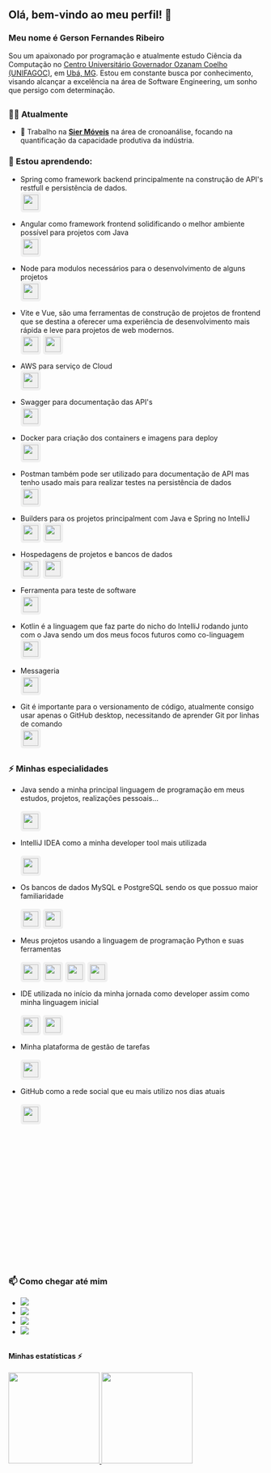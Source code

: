 ## Olá, bem-vindo ao meu perfil! 👋

### Meu nome é Gerson Fernandes Ribeiro

Sou um apaixonado por programação e atualmente estudo Ciência da Computação no [Centro Universitário Governador Ozanam Coelho (UNIFAGOC)](https://unifagoc.edu.br/?gad_source=1&gclid=EAIaIQobChMI786MxOSTiAMVuV5IAB1siD3cEAAYASAAEgJdXvD_BwE), em [Ubá, MG](https://www.google.com/maps/place/UNIFAGOC+-+Centro+Universit%C3%A1rio+Governador+Ozanam+Coelho/@-21.1101108,-42.9599958,17z/data=!3m1!4b1!4m6!3m5!1s0xa31b93349a8239:0x398e6341fcf9a284!8m2!3d-21.1101108!4d-42.9574209!16s%2Fg%2F11f2b0w2w0?authuser=0&entry=ttu&g_ep=EgoyMDI0MDgyMS4wIKXMDSoASAFQAw%3D%3D). Estou em constante busca por conhecimento, visando alcançar a excelência na área de Software Engineering, um sonho que persigo com determinação.

## 


### 👨‍💻 Atualmente

- 🔭 Trabalho na **[Sier Móveis](https://siermoveis.com.br/port/)** na área de cronoanálise, focando na quantificação da capacidade produtiva da indústria.
  
### 🌱 Estou aprendendo:
- Spring como framework backend principalmente na construção de API's restfull e persistência de dados. <br>
  <img src="https://cdn.jsdelivr.net/gh/devicons/devicon@latest/icons/spring/spring-original-wordmark.svg" width="30" height="30" style="background-color: #f0f0f0; padding: 5px; border-radius: 5px;"/>
  
- Angular como framework frontend solidificando o melhor ambiente possível para projetos com Java <br>
  <img src="https://cdn.jsdelivr.net/gh/devicons/devicon@latest/icons/angular/angular-original.svg" width="30" height="30" style="background-color: #f0f0f0; padding: 5px; border-radius: 5px;"/>
  
- Node para modulos necessários para o desenvolvimento de alguns projetos <br>
  <img src="https://cdn.jsdelivr.net/gh/devicons/devicon@latest/icons/nodejs/nodejs-original-wordmark.svg" width="30" height="30" style="background-color: #f0f0f0; padding: 5px; border-radius: 5px;"/>
  
- Vite e Vue, são uma ferramentas de construção de projetos de frontend que se destina a oferecer uma experiência de desenvolvimento mais rápida e leve para projetos de web modernos. <br>
  <img src="https://cdn.jsdelivr.net/gh/devicons/devicon@latest/icons/vitejs/vitejs-original.svg" width="30" height="30" style="background-color: #f0f0f0; padding: 5px; border-radius: 5px;"/>
  <img src="https://cdn.jsdelivr.net/gh/devicons/devicon@latest/icons/vuejs/vuejs-original-wordmark.svg" width="30" height="30" style="background-color: #f0f0f0; padding: 5px; border-radius: 5px;"/>
  
- AWS para serviço de Cloud <br>
  <img src="https://cdn.jsdelivr.net/gh/devicons/devicon@latest/icons/amazonwebservices/amazonwebservices-plain-wordmark.svg" width="30" height="30" style="background-color: #f0f0f0; padding: 5px; border-radius: 5px;"/>
  
- Swagger para documentação das API's <br>
  <img src="https://cdn.jsdelivr.net/gh/devicons/devicon@latest/icons/swagger/swagger-original.svg" width="30" height="30" style="background-color: #f0f0f0; padding: 5px; border-radius: 5px;"/>
  
- Docker para criação dos containers e imagens para deploy <br>
  <img src="https://cdn.jsdelivr.net/gh/devicons/devicon@latest/icons/docker/docker-original-wordmark.svg" width="30" height="30" style="background-color: #f0f0f0; padding: 5px; border-radius: 5px;"/>
  
- Postman também pode ser utilizado para documentação de API mas tenho usado mais para realizar testes na persistência de dados <br>
  <img src="https://cdn.jsdelivr.net/gh/devicons/devicon@latest/icons/postman/postman-original.svg" width="30" height="30" style="background-color: #f0f0f0; padding: 5px; border-radius: 5px;"/>
  
- Builders para os projetos principalment com Java e Spring no IntelliJ <br>
  <img src="https://cdn.jsdelivr.net/gh/devicons/devicon@latest/icons/gradle/gradle-original.svg" width="30" height="30" style="background-color: #f0f0f0; padding: 5px; border-radius: 5px;"/>
  <img src="https://cdn.jsdelivr.net/gh/devicons/devicon@latest/icons/maven/maven-original.svg" width="30" height="30" style="background-color: #f0f0f0; padding: 5px; border-radius: 5px;"/>
  
- Hospedagens de projetos e bancos de dados <br>
  <img src="https://cdn.jsdelivr.net/gh/devicons/devicon@latest/icons/heroku/heroku-original-wordmark.svg" width="30" height="30" style="background-color: #f0f0f0; padding: 5px; border-radius: 5px;"/>
  <img src="https://cdn.jsdelivr.net/gh/devicons/devicon@latest/icons/railway/railway-original.svg" width="30" height="30" style="background-color: #f0f0f0; padding: 5px; border-radius: 5px;"/>
  
- Ferramenta para teste de software <br>
  <img src="https://cdn.jsdelivr.net/gh/devicons/devicon@latest/icons/karma/karma-original.svg" width="30" height="30" style="background-color: #f0f0f0; padding: 5px; border-radius: 5px;"/>
  
- Kotlin é a linguagem que faz parte do nicho do IntelliJ rodando junto com o Java sendo um dos meus focos futuros como co-linguagem  <br>
  <img src="https://cdn.jsdelivr.net/gh/devicons/devicon@latest/icons/kotlin/kotlin-original.svg" width="30" height="30" style="background-color: #f0f0f0; padding: 5px; border-radius: 5px;"/>
  
- Messageria <br>
  <img src="https://cdn.jsdelivr.net/gh/devicons/devicon@latest/icons/rabbitmq/rabbitmq-original.svg" width="30" height="30" style="background-color: #f0f0f0; padding: 5px; border-radius: 5px;"/>
  
- Git é importante para o versionamento de código, atualmente consigo usar apenas o GitHub desktop, necessitando de aprender Git por linhas de comando <br>
  <img src="https://cdn.jsdelivr.net/gh/devicons/devicon@latest/icons/git/git-original.svg" width="30" height="30" style="background-color: #f0f0f0; padding: 5px; border-radius: 5px;"/>


##


### ⚡ Minhas especialidades
- Java sendo a minha principal linguagem de programação em meus estudos, projetos, realizações pessoais... <br><br>
  <img src="https://cdn.jsdelivr.net/gh/devicons/devicon@latest/icons/java/java-original-wordmark.svg" width="30" height="30" style="background-color: #f0f0f0; padding: 5px; border-radius: 5px;"/>
- IntelliJ IDEA como a minha developer tool mais utilizada <br><br>
  <img src="https://cdn.jsdelivr.net/gh/devicons/devicon@latest/icons/intellij/intellij-original.svg" width="30" height="30" style="background-color: #f0f0f0; padding: 5px; border-radius: 5px;"/>
- Os bancos de dados MySQL e PostgreSQL  sendo os que possuo maior familiaridade <br><br>
  <img src="https://cdn.jsdelivr.net/gh/devicons/devicon@latest/icons/mysql/mysql-original-wordmark.svg" width="30" height="30" style="background-color: #f0f0f0; padding: 5px; border-radius: 5px;"/>
  <img src="https://cdn.jsdelivr.net/gh/devicons/devicon@latest/icons/postgresql/postgresql-original-wordmark.svg" width="30" height="30" style="background-color: #f0f0f0; padding: 5px; border-radius: 5px;"/>
- Meus projetos usando a linguagem de programação Python e suas ferramentas <br><br>
  <img src="https://cdn.jsdelivr.net/gh/devicons/devicon@latest/icons/anaconda/anaconda-original.svg" width="30" height="30" style="background-color: #f0f0f0; padding: 5px; border-radius: 5px;"/>
  <img src="https://cdn.jsdelivr.net/gh/devicons/devicon@latest/icons/jupyter/jupyter-original-wordmark.svg" width="30" height="30" style="background-color: #f0f0f0; padding: 5px; border-radius: 5px;"/>
  <img src="https://cdn.jsdelivr.net/gh/devicons/devicon@latest/icons/python/python-original.svg" width="30" height="30" style="background-color: #f0f0f0; padding: 5px; border-radius: 5px;"/>
  <img src="https://img.icons8.com/?size=100&id=hCWb1IvpcBZ0&format=png&color=000000" width="30" height="30" style="background-color: #f0f0f0; padding: 5px; border-radius: 5px;"/>
- IDE utilizada no início da minha jornada como developer assim como minha linguagem inicial  <br><br>
  <img src="https://cdn.jsdelivr.net/gh/devicons/devicon@latest/icons/vscode/vscode-original.svg" width="30" height="30" style="background-color: #f0f0f0; padding: 5px; border-radius: 5px;"/>
  <img src="https://cdn.jsdelivr.net/gh/devicons/devicon@latest/icons/javascript/javascript-original.svg" width="30" height="30" style="background-color: #f0f0f0; padding: 5px; border-radius: 5px;"/>
- Minha plataforma de gestão de tarefas <br><br>
  <img src="https://img.icons8.com/?size=100&id=fKkr9tyfzD06&format=png&color=000000" width="30" height="30" style="background-color: #f0f0f0; padding: 5px; border-radius: 5px;"/>
- GitHub como a rede social que eu mais utilizo nos dias atuais <br><br>
  <img src="https://img.icons8.com/?size=100&id=LoL4bFzqmAa0&format=png&color=000000" width="30" height="30" style="background-color: #f0f0f0; padding: 5px; border-radius: 5px;"/>


  <svg width="256" height="256" viewBox="0 0 256 256" fill="none" xmlns="http://www.w3.org/2000/svg">
<rect width="256" height="256" rx="60" fill="#F4F2ED"/>
<path d="M53.3286 26.9992C52.9819 27.8175 52.6536 28.8761 52.3484 30.1524L52.1239 31.1502C52.0506 31.4961 51.9787 31.8553 51.9085 32.2275L51.7027 33.3822L51.5068 34.6123L51.3213 35.9157L51.1466 37.2901L50.9833 38.7336L50.8317 40.2441C50.8074 40.5013 50.7836 40.7612 50.7604 41.0237L50.6271 42.6306L50.5067 44.2992L50.3996 46.0273C50.3828 46.3202 50.3667 46.6154 50.3511 46.913L61.0553 52.0937C60.8933 45.8444 61.0945 39.9351 61.6575 34.5058L61.7679 33.5381L61.6916 34.4247L61.5964 35.8905L61.5616 36.5898L61.5029 38.1853L61.481 39.0826L61.4571 41.0791L61.4604 42.7553L61.4856 44.5869L61.5163 45.8953L61.5854 47.9902L61.6484 49.4758L61.7261 51.0333C61.7404 51.2989 61.7552 51.5676 61.7708 51.8392C63.7646 50.2134 66.1526 48.0792 68.6359 45.7462L70.3022 44.1648C70.5812 43.8974 70.8605 43.6285 71.1398 43.3584L72.8116 41.7269L74.4625 40.0875L76.0727 38.4606L77.6226 36.8666C75.91 33.3676 74.0631 30.7968 72.3451 28.9191L71.7775 28.3185C71.4029 27.9348 71.036 27.584 70.6798 27.2636L70.1539 26.8054L69.6463 26.3908C69.4803 26.2596 69.3178 26.1354 69.159 26.0178L68.6943 25.6846L68.2543 25.3891L67.6455 25.0126L67.1044 24.7101L66.5011 24.4109L66.0487 24.2163L65.2231 23.9179L64.6218 23.725L64.0347 23.5592L63.5878 23.4467L63.102 23.338C63.0181 23.3204 62.9328 23.3031 62.8461 23.2863L62.3115 23.1912L61.7503 23.1106C58.791 22.7397 54.9679 23.1286 53.3286 26.9992Z" fill="url(#paint0_linear_404_120)"/>
<path d="M63.8523 83.6904C63.3582 80.1284 62.9071 76.625 62.4991 73.1803C62.1679 70.3197 61.8968 67.5017 61.6748 64.7112L61.4844 62.2096C61.4811 62.1435 61.4793 62.0797 61.4799 62.0191C61.2459 58.6271 61.0765 55.323 61.0009 52.0854L50.3182 46.9341L50.289 47.5887L50.2173 48.9479C50.1108 51.5071 50.0317 54.2267 50.0094 57.0851C49.9833 60.3071 50.014 63.6679 50.0721 67.189C50.1476 70.4266 50.28 73.803 50.4554 77.238C50.5853 79.4433 50.7273 81.6651 50.8905 83.9157L51.0866 86.5186L65.3774 93.7585L64.8735 90.3858L63.8523 83.6904Z" fill="url(#paint1_linear_404_120)"/>
<path d="M84.5229 166.679L84.7442 167.441L86.1635 172.264C86.3674 172.949 86.5739 173.637 86.7841 174.329L87.4615 176.521L87.6931 177.31C87.734 177.439 87.778 177.567 87.8275 177.696L90.1297 185.074C92.1686 184.652 94.6539 185.413 97.2792 186.558L98.336 187.035C96.4034 184.71 93.7282 183.154 90.5315 182.794C99.2841 176.956 105.043 169.437 104.234 160.467C104.147 159.673 104.04 158.85 103.881 158.02C103.749 161.326 102.429 163.753 98.6035 166.347L98.1324 166.659C102.089 159.696 103.178 154.972 102.71 148.864C102.594 147.416 102.414 145.879 102.147 144.225C100.882 153.319 95.9983 159.204 88.8558 162.686L84.5229 166.679Z" fill="url(#paint2_linear_404_120)"/>
<path d="M79.4023 156.008L78.4934 152.6L76.665 145.701C75.7976 142.368 74.9595 139.014 74.1291 135.608C73.2988 132.203 72.4978 128.776 71.6968 125.349C70.8821 121.842 70.1182 118.342 69.3837 114.822L68.6584 111.341L67.266 104.376C67.0172 103.115 66.79 101.884 66.5705 100.601C66.1708 98.4587 65.8004 96.2945 65.43 94.1304L65.3536 93.7805L51.1431 86.5269L51.1896 86.9772C51.195 87.0551 51.1974 87.1336 51.1942 87.2111C51.4809 90.4291 51.7598 93.6979 52.1404 96.9823C52.5132 100.318 52.9369 103.661 53.4328 107.041C53.8543 109.889 54.3051 112.716 54.7774 115.572L55.087 117.285C55.7414 120.819 56.4408 124.231 57.2006 127.417C58.0506 131.034 58.961 134.426 59.8812 137.585C60.4998 139.657 61.1047 141.649 61.7253 143.539L62.2759 145.132L63.4144 148.299C64.7727 151.994 66.2776 155.581 67.8998 159.082L82.2629 166.359C81.4974 163.718 80.7905 161.034 80.0113 158.312L79.6133 156.787L79.4023 156.008Z" fill="url(#paint3_linear_404_120)"/>
<path d="M68.1068 159.56C69.8378 163.263 71.726 166.85 73.8105 170.294L74.9664 172.163C73.6055 171.615 71.8842 171.343 70.2118 171.221L69.3816 171.172C69.2445 171.166 69.1083 171.161 68.9731 171.156L68.1763 171.139L67.0533 171.143L66.0508 171.172L65.2073 171.216L64.0264 171.313C64.0165 171.314 64.0122 171.315 64.0134 171.315C71.2759 173.834 77.6449 176.919 81.6625 181.594C80.0659 183.352 77.0771 184.689 73.3198 185.777C76.1171 186.08 78.2481 185.957 79.7847 185.706L80.4071 185.592C80.5049 185.572 80.5996 185.551 80.6914 185.531L81.207 185.403L81.6529 185.272L82.194 185.084L82.4713 184.97C80.1638 186.894 78.7199 190.172 77.5196 193.846L77.1051 195.158C77.0374 195.379 76.9703 195.6 76.9036 195.823C79.9594 190.828 82.9904 187.521 85.9421 186.257C89.2386 197.188 93.051 208.821 97.235 220.961L99.1919 226.599C99.8527 228.49 100.522 230.392 101.198 232.305C102.172 231.05 102.281 229.661 101.873 228.246L100.535 224.467L99.0111 220.05L96.6501 213.045L94.7154 207.171L92.5775 200.544L90.5362 194.078L88.6625 188.019L87.2842 183.481L86.1624 179.735C86.0123 179.243 85.8752 178.743 85.7275 178.236L85.3049 176.845L84.0935 172.66L82.8615 168.354L82.3075 166.369L82.2859 166.34L67.9229 159.063C67.9555 159.189 67.9916 159.293 68.0352 159.398L68.1068 159.56Z" fill="url(#paint4_linear_404_120)"/>
<path d="M67.0471 94.0647L67.3018 95.4566C67.486 96.4041 67.6571 97.3611 67.8389 98.3237L69.3927 106.296L69.9635 109.072L70.7948 112.995C70.9366 113.658 71.0797 114.326 71.2237 114.998C71.6527 116.984 72.1049 119.001 72.5786 121.062L73.5543 125.242L74.5254 129.32C74.6915 130.009 74.8597 130.702 75.0298 131.399L76.0727 135.619L77.1155 139.72C77.6448 141.793 78.1895 143.899 78.7651 146.048C79.1851 147.634 79.6213 149.243 80.0672 150.872L81.5611 156.311L82.6898 160.308L83.8553 164.391C84.0528 165.078 84.252 165.767 84.4528 166.459C84.4666 166.539 84.4803 166.619 84.5233 166.678L88.8562 162.686L88.7512 162.729L88.5199 162.842C93.6619 157.986 98.0687 148.255 99.076 139.486C99.5397 135.447 99.4969 131.148 98.9417 126.458C98.5415 122.962 97.8304 119.289 96.8532 115.314C96.0013 111.88 94.948 108.232 93.664 104.393C92.8689 106.014 91.7395 107.609 90.3559 109.166L89.6055 109.988L89.3487 110.255L88.8042 110.801C92.5967 104.905 93.0477 98.5745 91.9229 92.0019C91.2335 93.9514 89.8798 96.8396 87.6344 99.4349C87.3472 99.7811 87.0091 100.119 86.671 100.458C86.6123 100.501 86.5633 100.557 86.5023 100.615L86.3993 100.702C87.6576 98.6059 88.5874 96.6153 89.1829 94.5993C89.2779 94.3191 89.3504 94.0353 89.4153 93.7505L89.5089 93.3225C89.6611 92.6695 89.7625 92.0086 89.8639 91.3478L90.0081 90.0691C90.065 89.3168 90.0812 88.5437 90.0443 87.7588L89.9454 86.3141C89.9357 86.2076 89.9231 86.1016 89.9048 85.9947L89.7538 85.0696C89.7284 84.9212 89.7016 84.7754 89.6716 84.6321C89.3777 82.9145 89.0551 81.3837 88.7223 80.026L88.4105 78.8073L88.1286 77.7779L87.7622 76.5602L87.286 75.1335C87.2356 74.99 87.1852 74.8522 87.1339 74.7208L86.8463 74.0012C86.754 73.7798 86.6656 73.5774 86.5818 73.395L86.3452 72.9087C86.2997 73.0925 86.2411 73.2858 86.1631 73.4801L86.0308 73.771C85.1362 75.8711 83.0552 78.7518 81.1576 80.7761C81.1283 80.7976 81.0989 80.8191 81.0911 80.87L80.6997 81.2609C80.633 81.3316 80.5667 81.4052 80.5029 81.4822L80.5771 81.3375L66.9258 93.8379C67.0412 93.9337 67.0549 94.0138 67.0471 94.0647Z" fill="url(#paint5_linear_404_120)"/>
<path d="M61.7725 51.8426C61.8276 52.8397 61.8936 53.8789 61.9697 54.9592L62.1351 57.1742C62.1649 57.5523 62.1956 57.935 62.2275 58.3221L62.4305 60.6976C62.4664 61.1023 62.5032 61.5114 62.5409 61.9248L62.5729 62.319C62.5806 62.3818 62.5913 62.4441 62.6076 62.5074C62.7232 63.7251 62.8517 64.9777 62.9939 66.2695L63.2967 68.9065C63.4039 69.8038 63.5173 70.7196 63.6372 71.6554L64.2053 75.9446C64.4709 77.8918 64.7584 79.9092 65.08 82.0132L65.3278 83.6076C65.5728 85.2322 65.8447 86.8934 66.1326 88.5994L67.0328 93.8595L80.6841 81.359C83.5307 76.2023 84.153 72.9937 84.1143 69.0073C84.1008 68.2052 84.0631 67.3702 84.0102 66.5145L83.9527 65.6524C83.7342 62.1587 83.3144 58.4521 82.7186 54.8745C82.1581 51.4064 81.4725 48.0751 80.6873 45.223C80.19 43.3776 79.6615 41.7355 79.1233 40.3261C78.634 39.1063 78.1291 37.9882 77.6165 36.9209L76.0687 38.5011C75.8051 38.768 75.539 39.0364 75.2708 39.3059L73.6393 40.9318L71.9766 42.5623L70.3026 44.1766C70.0237 44.4432 69.7452 44.7083 69.4674 44.9713L67.8132 46.5227C65.6285 48.5506 63.5448 50.3975 61.7725 51.8426Z" fill="url(#paint6_linear_404_120)"/>
<path d="M193.196 29.6763C192.759 29.8566 192.282 30.0831 191.769 30.3541L190.972 30.7939C190.423 31.1091 189.838 31.4681 189.22 31.8695L188.268 32.5031L187.268 33.1991L186.221 33.9563L185.129 34.7736C184.943 34.9148 184.756 35.0584 184.567 35.2044L183.411 36.1098L182.214 37.0725L180.977 38.0914L179.704 39.1653L178.395 40.2932L177.052 41.4739L175.676 42.7063C175.445 42.9159 175.211 43.1277 174.977 43.3415L179.478 56.0168C184.347 50.8212 189.238 46.1958 194.037 42.2545L195.725 40.8847L195.847 40.7913L194.686 41.736L193.548 42.7204L192.313 43.8367L191.142 44.934L190.158 45.8808L189.452 46.5729L187.922 48.107L186.671 49.3926L184.868 51.2925L183.909 52.3242L182.912 53.4117L181.347 55.1495L180.256 56.3804C181.376 56.4868 182.603 56.5789 183.91 56.6572L185.926 56.7646L188.041 56.852L190.234 56.9199L192.482 56.9688L194.766 56.9993C195.148 57.0028 195.531 57.0057 195.914 57.0077L198.211 57.0115C198.593 57.0107 198.975 57.0091 199.355 57.0069L201.617 56.9851C201.991 56.9801 202.363 56.9744 202.732 56.968L204.913 56.9218C206.704 51.584 207.114 47.2918 206.975 44.0869L206.927 43.2755L206.857 42.5136C206.844 42.3907 206.83 42.2699 206.815 42.1512L206.719 41.4638L206.61 40.8264C206.591 40.7243 206.571 40.6243 206.551 40.5264L206.428 39.9641L206.3 39.452L206.169 38.9905L206.04 38.5796L205.799 37.9103L205.604 37.4454L205.139 36.4866L204.868 35.9748L204.641 35.5727L204.378 35.131L204.08 34.6576L203.747 34.1604L203.379 33.6471C201.325 30.8814 197.818 27.7691 193.196 29.6763Z" fill="url(#paint7_linear_404_120)"/>
<path d="M156.631 83.6828C159.063 80.4228 161.484 77.2442 163.892 74.1469C166.4 70.9395 168.93 67.8602 171.49 64.8683C171.642 64.6827 171.794 64.4971 171.94 64.3522C174.446 61.4357 176.935 58.6413 179.446 55.9749L174.939 43.3403L174.396 43.8441L173.258 44.8813C171.139 46.8569 168.915 48.9834 166.626 51.2667C165.335 52.5532 164.029 53.8789 162.701 55.2431L160.015 58.0226C159.562 58.4943 159.107 58.9702 158.648 59.4503C156.137 62.1167 153.561 64.9399 150.973 67.8445C149.325 69.723 147.674 71.6244 146.018 73.5659L144.107 75.8171L149.859 92.9995L152.133 89.8841L156.631 83.6828Z" fill="url(#paint8_linear_404_120)"/>
<path d="M107.328 166.912L106.473 168.491L104.212 172.712C103.832 173.425 103.451 174.143 103.07 174.867L101.874 177.17C101.645 177.594 101.423 177.977 101.235 178.407L99.9768 180.835L97.2266 186.175C99.4665 187.626 100.961 190.756 102.274 194.274C102.566 190.867 101.648 187.489 99.3614 184.659C111.045 186.914 121.656 185.436 128.131 177.572C128.692 176.865 129.259 176.117 129.792 175.322C127.05 177.886 124.05 178.789 118.883 177.824L118.299 177.71C127.017 175.247 131.647 172.31 136.123 167.021C137.181 165.763 138.256 164.383 139.356 162.839C131.112 169.155 122.505 170.012 113.988 167.141L107.328 166.912Z" fill="url(#paint9_linear_404_120)"/>
<path d="M111.235 155.045L113.66 150.785L117.669 143.779C119.619 140.406 121.609 137.04 123.647 133.639C125.684 130.238 127.762 126.843 129.84 123.447C131.971 119.977 134.136 116.553 136.342 113.135C138.501 109.752 140.742 106.38 142.936 103.044C143.738 101.831 144.533 100.659 145.376 99.4523C146.756 97.4099 148.177 95.3734 149.599 93.337L149.815 92.9946L144.139 75.8647L143.818 76.2643C143.761 76.3313 143.7 76.3963 143.636 76.4562C141.31 79.2745 138.938 82.1276 136.635 85.074C134.285 88.0551 131.97 91.0829 129.683 94.198C127.759 96.8259 125.876 99.4598 123.987 102.134L122.876 103.759C120.594 107.124 118.447 110.426 116.527 113.595C114.338 117.182 112.376 120.635 110.607 123.91C109.458 126.069 108.363 128.153 107.36 130.168C106.528 131.875 105.73 133.629 104.938 135.342C103.096 139.396 101.458 143.479 99.9819 147.586L105.763 164.856L106.888 162.806L109.188 158.682C109.574 157.989 109.959 157.292 110.343 156.59L111.235 155.045Z" fill="url(#paint10_linear_404_120)"/>
<path d="M99.7812 148.136C98.2326 152.492 96.9021 156.881 95.8442 161.309L95.2894 163.732C94.7688 162.532 93.9322 161.292 92.9892 160.122L92.4123 159.429C92.3146 159.315 92.2162 159.202 92.1174 159.091L91.521 158.433L90.9242 157.805L90.337 157.213L89.4964 156.403L88.734 155.701L87.8979 154.967L87.146 154.348C90.9907 162.146 93.667 169.689 93.1869 176.644C90.5047 176.791 87.0367 175.493 83.1472 173.384C84.8214 175.437 86.3588 176.886 87.6554 177.901L88.2364 178.34C88.3303 178.408 88.4226 178.474 88.5134 178.537L89.0389 178.891L89.5245 179.192L89.9679 179.445L90.367 179.654L90.7195 179.822L91.0229 179.952C91.0693 179.971 91.1136 179.989 91.1556 180.005C87.8964 179.731 84.2844 181.103 80.5532 182.993L79.3053 183.641L78.0506 184.318C84.4788 182.725 89.5465 182.471 92.9271 183.799C91.2668 186.942 89.5956 190.16 87.9144 193.445L85.3852 198.425C81.5805 205.968 77.7271 213.842 73.8347 221.983L71.2341 227.449C70.3654 229.284 69.4948 231.131 68.6226 232.99C70.4035 232.752 71.5941 231.721 72.3908 230.258L75.3357 224.014L78.0459 218.4L81.5092 211.35L84.5682 205.221L87.599 199.232L90.4783 193.615L94.4742 185.933L97.3114 180.556L98.2865 178.723L99.1271 177.171L99.8918 175.716L101.057 173.564L103.447 169.175C103.852 168.434 104.26 167.689 104.672 166.938L105.802 164.901L105.808 164.86L100.028 147.59C99.9534 147.718 99.9 147.83 99.8517 147.949L99.7812 148.136Z" fill="url(#paint11_linear_404_120)"/>
<path d="M150.959 94.578L150.059 95.9009C149.454 96.81 148.831 97.7164 148.213 98.6357L145.247 103.108L143.13 106.288L142.593 107.111C141.789 108.344 140.981 109.598 140.166 110.871L137.69 114.748C136.046 117.334 134.392 119.998 132.701 122.758L131.427 124.846C129.402 128.166 127.312 131.643 125.21 135.201L122.79 139.331C121.57 141.42 120.335 143.548 119.091 145.736C118.353 147.024 117.612 148.332 116.866 149.657L113.187 156.219L112.06 158.263L109.771 162.429C109.002 163.833 108.228 165.253 107.453 166.686C107.4 166.761 107.347 166.836 107.335 166.918L113.995 167.147C113.879 167.088 113.757 167.07 113.6 167.006C121.598 167.181 132.877 162.85 140.655 156.591C144.237 153.707 147.619 150.212 150.898 145.996C153.353 142.864 155.699 139.342 158.07 135.366C160.114 131.924 162.164 128.151 164.181 124.04C162.253 124.713 160.075 125.1 157.725 125.254L156.468 125.319C156.189 125.334 155.912 125.33 155.623 125.331L155.177 125.338C162.914 123.605 168.307 118.867 172.624 112.682C170.52 113.703 167.135 114.953 163.266 115.258C162.759 115.309 162.218 115.312 161.677 115.316C161.596 115.304 161.512 115.31 161.417 115.309L161.264 115.297C163.943 114.609 166.273 113.746 168.354 112.596C168.653 112.446 168.937 112.275 169.216 112.097L169.631 111.827C170.273 111.422 170.879 110.971 171.486 110.519L172.618 109.604C173.476 108.857 174.305 108.023 175.065 107.095L175.551 106.532C175.628 106.438 175.702 106.343 175.772 106.242L176.385 105.378C176.483 105.238 176.577 105.1 176.667 104.96C177.818 103.31 178.791 101.793 179.613 100.413L179.956 99.8303C180.401 99.0642 180.793 98.3734 181.139 97.7174L181.543 96.9452L182.156 95.7032C182.282 95.4456 182.398 95.1998 182.499 94.9652L182.678 94.5482L182.982 93.7941C183.072 93.5613 183.149 93.3475 183.215 93.1542L183.304 92.8799C183.121 92.9917 182.92 93.1008 182.703 93.1952L182.365 93.3242C179.976 94.3041 176.012 94.9697 172.877 95.0916C172.836 95.0856 172.795 95.0796 172.748 95.1144L172.123 95.118C172.013 95.1219 171.901 95.1286 171.789 95.1398L171.963 95.0823L151.042 94.2991C151.059 94.4678 151.006 94.5433 150.959 94.578Z" fill="url(#paint12_linear_404_120)"/>
<path d="M180.257 56.3804C179.51 57.2268 178.737 58.1159 177.94 59.046L176.313 60.9605L174.622 62.9818L172.578 65.45C172.534 65.5067 172.494 65.5653 172.456 65.6292C171.29 67.0587 170.094 68.5564 168.86 70.1319L166.98 72.5544C166.661 72.9683 166.34 73.3873 166.017 73.8116L163.316 77.3831L161.55 79.749C160.656 80.9547 159.745 82.1959 158.816 83.479L157.882 84.7764C156.944 86.0643 156.002 87.3895 155.044 88.7507L153.105 91.5206L151.109 94.384L172.03 95.1672C178.419 93.2776 181.469 91.1891 184.605 87.9492C185.232 87.2928 185.865 86.5906 186.502 85.8598L187.141 85.1201C189.741 82.1341 192.348 78.8165 194.711 75.4632C197.015 72.2259 199.11 68.9995 200.744 66.0797C201.81 64.1989 202.689 62.4571 203.375 60.8949C203.951 59.5242 204.432 58.223 204.868 56.9565L202.698 56.9944L200.466 57.0176L198.194 57.0255L195.903 57.0174C195.52 57.0146 195.138 57.0112 194.757 57.0071L192.477 56.9737L190.231 56.9227C189.861 56.9127 189.493 56.902 189.128 56.8904L186.973 56.8117C186.62 56.797 186.272 56.7815 185.927 56.7652L183.911 56.6574C182.604 56.5789 181.377 56.4868 180.257 56.3804Z" fill="url(#paint13_linear_404_120)"/>
<defs>
<linearGradient id="paint0_linear_404_120" x1="55.9915" y1="41.4914" x2="90.6865" y2="30.1775" gradientUnits="userSpaceOnUse">
<stop stop-color="#F69923"/>
<stop offset="0.3123" stop-color="#F79A23"/>
<stop offset="0.8383" stop-color="#E97826"/>
</linearGradient>
<linearGradient id="paint1_linear_404_120" x1="53.2537" y1="231.877" x2="95.8234" y2="62.8714" gradientUnits="userSpaceOnUse">
<stop offset="0.3233" stop-color="#9E2064"/>
<stop offset="0.6302" stop-color="#C92037"/>
<stop offset="0.7514" stop-color="#CD2335"/>
<stop offset="1" stop-color="#E97826"/>
</linearGradient>
<linearGradient id="paint2_linear_404_120" x1="91.4313" y1="226.554" x2="119.396" y2="90.357" gradientUnits="userSpaceOnUse">
<stop stop-color="#282662"/>
<stop offset="0.0954839" stop-color="#662E8D"/>
<stop offset="0.7882" stop-color="#9F2064"/>
<stop offset="0.9487" stop-color="#CD2032"/>
</linearGradient>
<linearGradient id="paint3_linear_404_120" x1="60.5529" y1="222.638" x2="122.45" y2="72.1246" gradientUnits="userSpaceOnUse">
<stop offset="0.3233" stop-color="#9E2064"/>
<stop offset="0.6302" stop-color="#C92037"/>
<stop offset="0.7514" stop-color="#CD2335"/>
<stop offset="1" stop-color="#E97826"/>
</linearGradient>
<linearGradient id="paint4_linear_404_120" x1="76.0204" y1="215.683" x2="125.862" y2="153.584" gradientUnits="userSpaceOnUse">
<stop stop-color="#282662"/>
<stop offset="0.0954839" stop-color="#662E8D"/>
<stop offset="0.7882" stop-color="#9F2064"/>
<stop offset="0.9487" stop-color="#CD2032"/>
</linearGradient>
<linearGradient id="paint5_linear_404_120" x1="79.8609" y1="248.894" x2="125.369" y2="33.4761" gradientUnits="userSpaceOnUse">
<stop offset="0.3233" stop-color="#9E2064"/>
<stop offset="0.6302" stop-color="#C92037"/>
<stop offset="0.7514" stop-color="#CD2335"/>
<stop offset="1" stop-color="#E97826"/>
</linearGradient>
<linearGradient id="paint6_linear_404_120" x1="66.7557" y1="302.142" x2="109.583" y2="52.8396" gradientUnits="userSpaceOnUse">
<stop offset="0.3233" stop-color="#9E2064"/>
<stop offset="0.6302" stop-color="#C92037"/>
<stop offset="0.7514" stop-color="#CD2335"/>
<stop offset="1" stop-color="#E97826"/>
</linearGradient>
<linearGradient id="paint7_linear_404_120" x1="180.304" y1="45.9286" x2="225.334" y2="33.9264" gradientUnits="userSpaceOnUse">
<stop stop-color="#F69923"/>
<stop offset="0.3123" stop-color="#F79A23"/>
<stop offset="0.8383" stop-color="#E97826"/>
</linearGradient>
<linearGradient id="paint8_linear_404_120" x1="113.92" y1="239.48" x2="205.543" y2="71.6141" gradientUnits="userSpaceOnUse">
<stop offset="0.3233" stop-color="#9E2064"/>
<stop offset="0.6302" stop-color="#C92037"/>
<stop offset="0.7514" stop-color="#CD2335"/>
<stop offset="1" stop-color="#E97826"/>
</linearGradient>
<linearGradient id="paint9_linear_404_120" x1="88.5401" y1="203.463" x2="129.915" y2="133.972" gradientUnits="userSpaceOnUse">
<stop stop-color="#282662"/>
<stop offset="0.0954839" stop-color="#662E8D"/>
<stop offset="0.7882" stop-color="#9F2064"/>
<stop offset="0.9487" stop-color="#CD2032"/>
</linearGradient>
<linearGradient id="paint10_linear_404_120" x1="104.576" y1="227.592" x2="197.49" y2="70.3108" gradientUnits="userSpaceOnUse">
<stop offset="0.3233" stop-color="#9E2064"/>
<stop offset="0.6302" stop-color="#C92037"/>
<stop offset="0.7514" stop-color="#CD2335"/>
<stop offset="1" stop-color="#E97826"/>
</linearGradient>
<linearGradient id="paint11_linear_404_120" x1="82.3985" y1="213.608" x2="133.362" y2="137.786" gradientUnits="userSpaceOnUse">
<stop stop-color="#282662"/>
<stop offset="0.0954839" stop-color="#662E8D"/>
<stop offset="0.7882" stop-color="#9F2064"/>
<stop offset="0.9487" stop-color="#CD2032"/>
</linearGradient>
<linearGradient id="paint12_linear_404_120" x1="80.9401" y1="227.736" x2="188.052" y2="56.1049" gradientUnits="userSpaceOnUse">
<stop offset="0.3233" stop-color="#9E2064"/>
<stop offset="0.6302" stop-color="#C92037"/>
<stop offset="0.7514" stop-color="#CD2335"/>
<stop offset="1" stop-color="#E97826"/>
</linearGradient>
<linearGradient id="paint13_linear_404_120" x1="81.2953" y1="159.727" x2="149.893" y2="46.6716" gradientUnits="userSpaceOnUse">
<stop offset="0.3233" stop-color="#9E2064"/>
<stop offset="0.6302" stop-color="#C92037"/>
<stop offset="0.7514" stop-color="#CD2335"/>
<stop offset="1" stop-color="#E97826"/>
</linearGradient>
</defs>
</svg>

##

### 📫 Como chegar até mim


- <a href="https://www.linkedin.com/in/gerson-fernandes-ribeiro-a813ba276/" target="_blank"><img loading="lazy" src="https://img.shields.io/badge/-LinkedIn-%230077B5?style=for-the-badge&logo=linkedin&logoColor=white" target="_blank"></a>   
- <a href="mailto:gersonfernandesribeiro48@mail.com"><img loading="lazy" src="https://img.shields.io/badge/Gmail-D14836?style=for-the-badge&logo=gmail&logoColor=white" target="_blank"></a>
- <a href="https://www.youtube.com/@gersonfernandesribeiro6474" target="_blank"><img loading="lazy" src="https://img.shields.io/badge/YouTube-FF0000?style=for-the-badge&logo=youtube&logoColor=white" target="_blank"></a>
- <a href="https://www.instagram.com/gersin_aa?igsh=aWc0bnhtNXY3d2Z0" target="_blank"><img loading="lazy" src="https://img.shields.io/badge/-Instagram-%23E4405F?style=for-the-badge&logo=instagram&logoColor=white" target="_blank"></a>


##


#### Minhas estatísticas ⚡

<div>
<a href="https://github.com/gersonfribeiro">
<img loading="lazy" height="180em" src="https://github-readme-stats.vercel.app/api/top-langs/?username=gersonfribeiro&layout=compact&langs_count=7&theme=dracula"/>
<img loading="lazy" height="180em" src="https://github-readme-stats.vercel.app/api?username=gersonfribeiro&show_icons=true&theme=dracula&include_all_commits=true&count_private=true"/>
</div>




<!--
**gersonfribeiro/gersonfribeiro** is a ✨ _special_ ✨ repository because its `README.md` (this file) appears on your GitHub profile.

Here are some ideas to get you started:

-->

